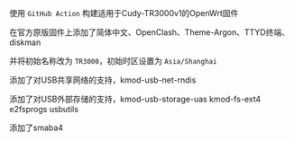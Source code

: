 使用 `GitHub Action` 构建适用于Cudy-TR3000v1的OpenWrt固件

在官方原版固件上添加了简体中文、OpenClash、Theme-Argon、TTYD终端、diskman

并将初始名称改为 `TR3000`，初始时区设置为 `Asia/Shanghai`

添加了对USB共享网络的支持，kmod-usb-net-rndis

添加了对USB外部存储的支持，kmod-usb-storage-uas kmod-fs-ext4 e2fsprogs usbutils

添加了smaba4
